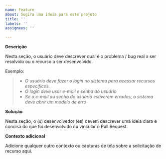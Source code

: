 ```yaml
---
name: Feature
about: Sugira uma ideia para este projeto
title: ''
labels: ''
assignees: ''

---
```


**Descrição**

Nesta seção, o usuário deve descrever qual é o problema / bug real a ser resolvido ou o recurso a ser desenvolvido.

Exemplo:

> * _O usuário deve fazer o login no sistema para acessar recursos específicos._
> * _O login deve usar e-mail e senha do usuário_
> * _Se o e-mail ou senha do usuário estiverem errados, o sistema deve abrir um modelo de erro_

**Solução**

Nesta seção, o (s) desenvolvedor (es) devem descrever uma ideia clara e concisa do que foi desenvolvido ou vincular o Pull Request.

**Contexto adicional**

Adicione qualquer outro contexto ou capturas de tela sobre a solicitação de recurso aqui.
